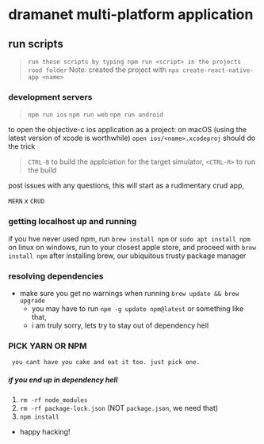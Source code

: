 # dramanet multi-platform application


## run scripts
> `run these scripts by typing npm run <script> in the projects rood folder`
> Note: created the project with `npx create-react-native-app <name>`

### development servers

> `npm run ios`
> `npm run web`
> `npm run android`

to open the objective-c ios application as a project:
on macOS (using the latest version of xcode is worthwhile) `open ios/<name>.xcodeproj` should do the trick
>`CTRL-B` to build the applciation for the target simulator, `<CTRL-R>` to run the build

post issues with any questions,
this will start as a rudimentary crud app,

`MERN` x `CRUD`

### getting localhost up and running

if you hve never used npm, run `brew install npm` or `sudo apt install npm` on linux
on windows, run to your closest apple store, and proceed with `brew install npm` after installing
brew, our ubiquitous trusty package manager

### resolving dependencies

+ make sure you get no warnings when running `brew update && brew upgrade`
	* you may have to run `npm -g update npm@latest` or something like that,
	- i am truly sorry, lets try to stay out of dependency hell

### PICK YARN OR NPM

` you cant have you cake and eat it too. just pick one.`

##### if you end up in dependency hell

1. `rm -rf node_modules`
2. `rm -rf package-lock.json` (NOT `package.json`, we need that)
3. `npm install`


+ happy hacking!

